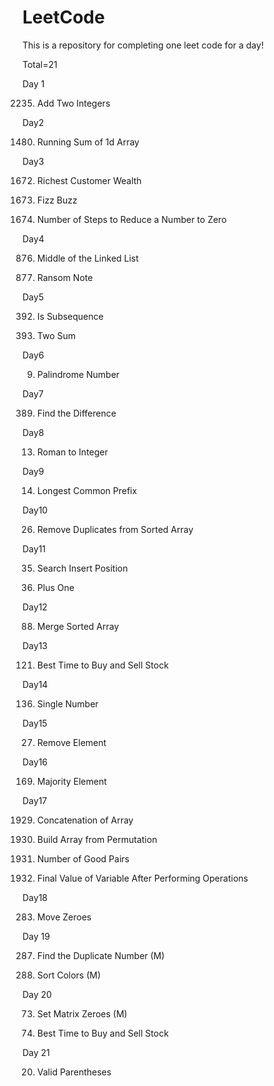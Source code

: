 # LeetCode

This is a repository for completing one leet code for a day!

Total=21

Day 1 

2235. Add Two Integers

Day2

1480. Running Sum of 1d Array

Day3

1672. Richest Customer Wealth

412. Fizz Buzz
     
1342. Number of Steps to Reduce a Number to Zero

Day4

876. Middle of the Linked List

383. Ransom Note

Day5

392. Is Subsequence
     
1. Two Sum

Day6

9. Palindrome Number

Day7 

389. Find the Difference

Day8

13. Roman to Integer

Day9

14. Longest Common Prefix

Day10

26. Remove Duplicates from Sorted Array

Day11

35. Search Insert Position

66. Plus One

Day12

88. Merge Sorted Array

Day13

121. Best Time to Buy and Sell Stock

Day14

136. Single Number

Day15

27. Remove Element

Day16

169. Majority Element

Day17

1929. Concatenation of Array

1920. Build Array from Permutation

1512. Number of Good Pairs

2011. Final Value of Variable After Performing Operations

Day18

283. Move Zeroes

Day 19

287. Find the Duplicate Number (M)

75. Sort Colors (M)

Day 20

73. Set Matrix Zeroes (M)

121. Best Time to Buy and Sell Stock

Day 21

20. Valid Parentheses

